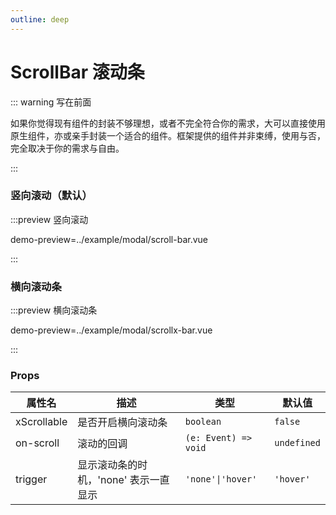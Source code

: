 ```yaml
---
outline: deep
---
```


# ScrollBar 滚动条

::: warning 写在前面

如果你觉得现有组件的封装不够理想，或者不完全符合你的需求，大可以直接使用原生组件，亦或亲手封装一个适合的组件。框架提供的组件并非束缚，使用与否，完全取决于你的需求与自由。

:::

### 竖向滚动（默认）
:::preview 竖向滚动

demo-preview=../example/modal/scroll-bar.vue

:::

### 横向滚动条

:::preview 横向滚动条

demo-preview=../example/modal/scrollx-bar.vue

:::

### Props
| 属性名      | 描述                                  | 类型                 | 默认值      |
| ----------- | ------------------------------------- | -------------------- | ----------- |
| xScrollable | 是否开启横向滚动条                    | `boolean`            | `false`     |
| on-scroll   | 滚动的回调                            | `(e: Event) => void` | `undefined` |
| trigger     | 显示滚动条的时机，'none' 表示一直显示 | `'none'\|'hover'`    | `'hover'`   |
